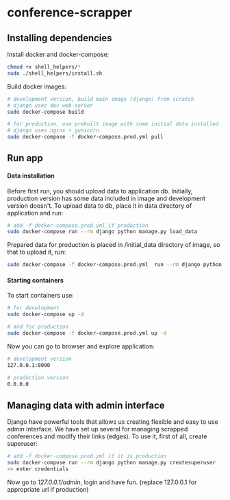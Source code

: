 # conference-scrapper

## Installing dependencies
Install docker and docker-compose:
```bash
chmod +x shell_helpers/*
sudo ./shell_helpers/install.sh
```
Build docker images:
```bash
# development version, build main image (django) from scratch
# django uses dev web-server
sudo docker-compose build

# for production, use prebuilt image with some initial data installed in image
# django uses nginx + gunicorn
sudo docker-compose -f docker-compose.prod.yml pull
```

## Run app
#### Data installation
Before first run, you should upload data to application db.
Initially, production version has some data included in image and development version doesn't.
To upload data to db, place it in data directory of application and run:
```bash
# add -f docker-compose.prod.yml if production
sudo docker-compose run --rm django python manage.py load_data
```
Prepared data for production is placed in /initial_data directory of image, so that to upload it, run:
```bash
sudo docker-compose -f docker-compose.prod.yml  run --rm django python manage.py load_data /initial_data
```

#### Starting containers
To start containers use:
```bash
# for development
sudo docker-compose up -d

# and for production
sudo docker-compose -f docker-compose.prod.yml up -d
```
Now you can go to browser and explore application:
```bash
# development version
127.0.0.1:8000

# production version
0.0.0.0
```

## Managing data with admin interface
Django have powerful tools that allows us creating flexible and easy to use admin interface. 
We have set up several for managing scrapped conferences and modify their links (edges).
To use it, first of all, create superuser:
```bash
# add -f docker-compose.prod.yml if it is production
sudo docker-compose run --rm django python manage.py createsuperuser
>> enter credentials
```
Now go to *127.0.0.1/admin*, login and have fun. (replace 127.0.0.1 for appropriate url if production)
